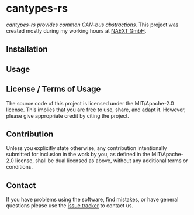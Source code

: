 # cantypes-rs

*cantypes-rs provides common CAN-bus abstractions.*
This project was created mostly during my working hours at [NAEXT GmbH](https://naext.de).

## Installation



## Usage



## License / Terms of Usage

The source code of this project is licensed under the MIT/Apache-2.0 license. This implies that you are free to use, share, and adapt it. However, please give appropriate credit by citing the project.

## Contribution

Unless you explicitly state otherwise, any contribution intentionally submitted for inclusion in the work by you, as defined in the MIT/Apache-2.0 license, shall be dual licensed as above, without any additional terms or conditions.

## Contact

If you have problems using the software, find mistakes, or have general questions please use
the [issue tracker](https://github.com/tsabelmann/lawicel-rs/issues) to contact us.


